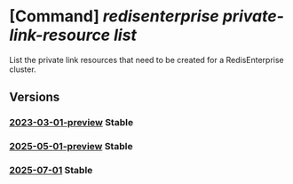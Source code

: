 # [Command] _redisenterprise private-link-resource list_

List the private link resources that need to be created for a RedisEnterprise cluster.

## Versions

### [2023-03-01-preview](/Resources/mgmt-plane/L3N1YnNjcmlwdGlvbnMve30vcmVzb3VyY2Vncm91cHMve30vcHJvdmlkZXJzL21pY3Jvc29mdC5jYWNoZS9yZWRpc2VudGVycHJpc2Uve30vcHJpdmF0ZWxpbmtyZXNvdXJjZXM=/2023-03-01-preview.xml) **Stable**

<!-- mgmt-plane /subscriptions/{}/resourcegroups/{}/providers/microsoft.cache/redisenterprise/{}/privatelinkresources 2023-03-01-preview -->

### [2025-05-01-preview](/Resources/mgmt-plane/L3N1YnNjcmlwdGlvbnMve30vcmVzb3VyY2Vncm91cHMve30vcHJvdmlkZXJzL21pY3Jvc29mdC5jYWNoZS9yZWRpc2VudGVycHJpc2Uve30vcHJpdmF0ZWxpbmtyZXNvdXJjZXM=/2025-05-01-preview.xml) **Stable**

<!-- mgmt-plane /subscriptions/{}/resourcegroups/{}/providers/microsoft.cache/redisenterprise/{}/privatelinkresources 2025-05-01-preview -->

### [2025-07-01](/Resources/mgmt-plane/L3N1YnNjcmlwdGlvbnMve30vcmVzb3VyY2Vncm91cHMve30vcHJvdmlkZXJzL21pY3Jvc29mdC5jYWNoZS9yZWRpc2VudGVycHJpc2Uve30vcHJpdmF0ZWxpbmtyZXNvdXJjZXM=/2025-07-01.xml) **Stable**

<!-- mgmt-plane /subscriptions/{}/resourcegroups/{}/providers/microsoft.cache/redisenterprise/{}/privatelinkresources 2025-07-01 -->

